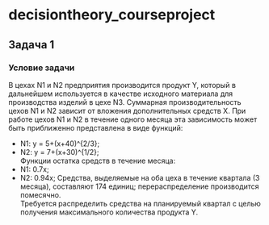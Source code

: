 # decisiontheory_courseproject
## Задача 1
###  Условие задачи

В цехах N1 и N2 предприятия производится продукт Y, который в дальнейшем используется
в качестве исходного материала для производства изделий в цехе N3. Суммарная производительность цехов N1 и N2 зависит от вложения дополнительных средств X. При работе цехов N1 и N2 в течение одного месяца эта зависимость может быть приближенно представлена в виде функций:  
* N1: y = 5+(x+40)^{2/3};
* N2: y = 7+(x+30)^{1/2};  
Функции остатка средств в течение месяца: 
* N1: 0.7x;
* N2: 0.94x;
Средства, выделяемые на оба цеха в течение квартала (3 месяца), составляют 174 единиц; перераспределение производится помесячно.  
 Требуется распределить средства на планируемый квартал с целью получения максимального количества продукта Y.
